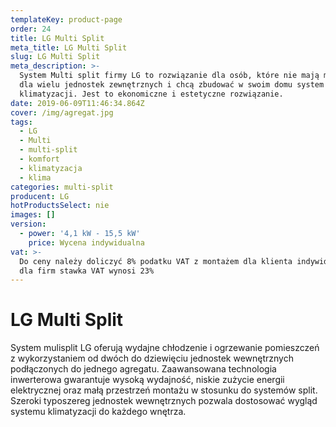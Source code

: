 ```yaml
---
templateKey: product-page
order: 24
title: LG Multi Split
meta_title: LG Multi Split
slug: LG Multi Split
meta_description: >-
  System Multi split firmy LG to rozwiązanie dla osób, które nie mają miejsca
  dla wielu jednostek zewnętrznych i chcą zbudować w swoim domu system
  klimatyzacji. Jest to ekonomiczne i estetyczne rozwiązanie. 
date: 2019-06-09T11:46:34.864Z
cover: /img/agregat.jpg
tags:
  - LG
  - Multi
  - multi-split
  - komfort
  - klimatyzacja
  - klima
categories: multi-split
producent: LG
hotProductsSelect: nie
images: []
version:
  - power: '4,1 kW - 15,5 kW'
    price: Wycena indywidualna
vat: >-
  Do ceny należy doliczyć 8% podatku VAT z montażem dla klienta indywidualnego,
  dla firm stawka VAT wynosi 23%
---
```

# LG Multi Split

System mulisplit LG oferują wydajne chłodzenie i ogrzewanie pomieszczeń z wykorzystaniem od dwóch do dziewięciu jednostek wewnętrznych podłączonych do jednego agregatu. Zaawansowana technologia inwerterowa gwarantuje wysoką wydajność, niskie zużycie energii elektrycznej oraz małą przestrzeń montażu w stosunku do systemów split. Szeroki typoszereg jednostek wewnętrznych pozwala dostosować wygląd systemu klimatyzacji do każdego wnętrza.
